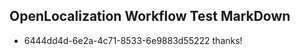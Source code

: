 ## OpenLocalization Workflow Test MarkDown
* 6444dd4d-6e2a-4c71-8533-6e9883d55222 thanks!

<!--HONumber=Jul16_HO2-->


